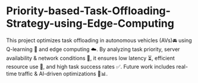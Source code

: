 # Priority-based-Task-Offloading-Strategy-using-Edge-Computing
This project optimizes task offloading in autonomous vehicles (AVs)🚘 using Q-learning 🤖 and edge computing ☁️. By analyzing task priority, server availability &amp; network conditions 📡, it ensures low latency ⏳, efficient resource use 🔋, and high task success rates ✅. Future work includes real-time traffic &amp; AI-driven optimizations 🚦📊.
